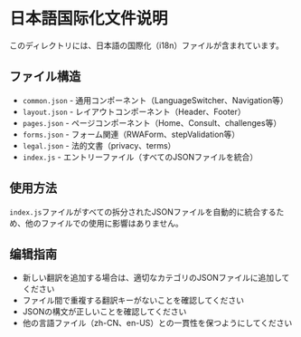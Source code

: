 # 日本語国际化文件说明

このディレクトリには、日本語の国際化（i18n）ファイルが含まれています。

## ファイル構造

- `common.json` - 通用コンポーネント（LanguageSwitcher、Navigation等）
- `layout.json` - レイアウトコンポーネント（Header、Footer）
- `pages.json` - ページコンポーネント（Home、Consult、challenges等）
- `forms.json` - フォーム関連（RWAForm、stepValidation等）
- `legal.json` - 法的文書（privacy、terms）
- `index.js` - エントリーファイル（すべてのJSONファイルを統合）

## 使用方法

`index.js`ファイルがすべての拆分されたJSONファイルを自動的に統合するため、他のファイルでの使用に影響はありません。

## 编辑指南

- 新しい翻訳を追加する場合は、適切なカテゴリのJSONファイルに追加してください
- ファイル間で重複する翻訳キーがないことを確認してください
- JSONの構文が正しいことを確認してください
- 他の言語ファイル（zh-CN、en-US）との一貫性を保つようにしてください
